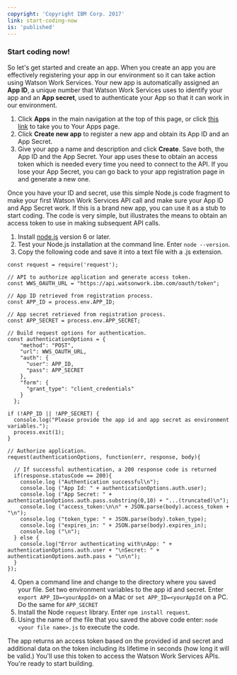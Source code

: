 ```yaml
---
copyright: 'Copyright IBM Corp. 2017'
link: start-coding-now
is: 'published'
---
```


### Start coding now!

So let's get started and create an app.  When you create an app you are effectively registering your app in our environment so it can take action using Watson Work Services.   Your new app is automatically assigned an **App ID**, a unique number that Watson Work Services uses to identify your app and an **App secret**, used to authenticate your App so that it can work in our environment.

1. Click **Apps** in the main navigation at the top of this page, or click [this link](https://developer.watsonwork.ibm.com/apps) to take you to Your Apps page.
2. Click **Create new app** to register a new app and obtain its App ID and an App Secret. 
3. Give your app a name and description and click **Create**.  Save both, the App ID and the App Secret. Your app uses these to obtain an access token which is needed every time you need to connect to the API. If you lose your App Secret, you can go back to your app registration page in and generate a new one.

Once you have your ID and secret, use this simple Node.js code fragment to make your first Watson Work Services API call and make sure your App ID and App Secret work. If this is a brand new app, you can use it as a stub to start coding.  The code is very simple, but illustrates the means to obtain an access token to use in making subsequent API calls.

1. Install [node.js](https://nodejs.org/en/) version 6 or later.
2. Test your Node.js installation at the command line. Enter `node --version`.
3. Copy the following code and save it into a text file with a .js extension.

```
const request = require('request');

// API to authorize application and generate access token.
const WWS_OAUTH_URL = "https://api.watsonwork.ibm.com/oauth/token";

// App ID retrieved from registration process.
const APP_ID = process.env.APP_ID;

// App secret retrieved from registration process.
const APP_SECRET = process.env.APP_SECRET;

// Build request options for authentication.
const authenticationOptions = {
    "method": "POST",
    "url": WWS_OAUTH_URL,
    "auth": {
      "user": APP_ID,
      "pass": APP_SECRET
    },
    "form": {
      "grant_type": "client_credentials"
    }
  };

if (!APP_ID || !APP_SECRET) {
  console.log("Please provide the app id and app secret as environment variables.");
  process.exit(1);
}

// Authorize application.
request(authenticationOptions, function(err, response, body){

  // If successful authentication, a 200 response code is returned
  if(response.statusCode == 200){
    console.log ("Authentication successful\n");
    console.log ("App Id: " + authenticationOptions.auth.user);
    console.log ("App Secret: " + authenticationOptions.auth.pass.substring(0,10) + "...(truncated)\n");
    console.log ("access_token:\n\n" + JSON.parse(body).access_token + "\n");
    console.log ("token_type: " + JSON.parse(body).token_type);
    console.log ("expires_in: " + JSON.parse(body).expires_in);
    console.log ("\n");
  } else {
    console.log("Error authenticating with\nApp: " + authenticationOptions.auth.user + "\nSecret: " + authenticationOptions.auth.pass + "\n\n");
  }
});

```

4. Open a command line and change to the directory where you saved your file.  Set two environment variables to the app id and secret.  Enter `export APP_ID=<yourAppId>` on a Mac or `set APP_ID=<yourAppId` on a PC.  Do the same for `APP_SECRET`
5. Install the Node `request` library. Enter `npm install request`.
6. Using the name of the file that you saved the above code enter: `node <your file name>.js` to execute the code.

The app returns an access token based on the provided id and secret and additional data on the token including its lifetime in seconds (how long it will be valid.)  You'll use this token to access the Watson Work Services APIs. You're ready to start building.
